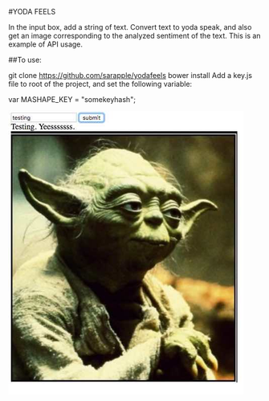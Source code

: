 #YODA FEELS

In the input box, add a string of text. Convert text to yoda speak, and also get an image corresponding to the analyzed sentiment of the text.
This is an example of API usage.

##To use:

git clone https://github.com/sarapple/yodafeels
bower install
Add a key.js file to root of the project, and set the following variable:

var MASHAPE_KEY = "somekeyhash";

![alt tag](images/demo.jpg)

